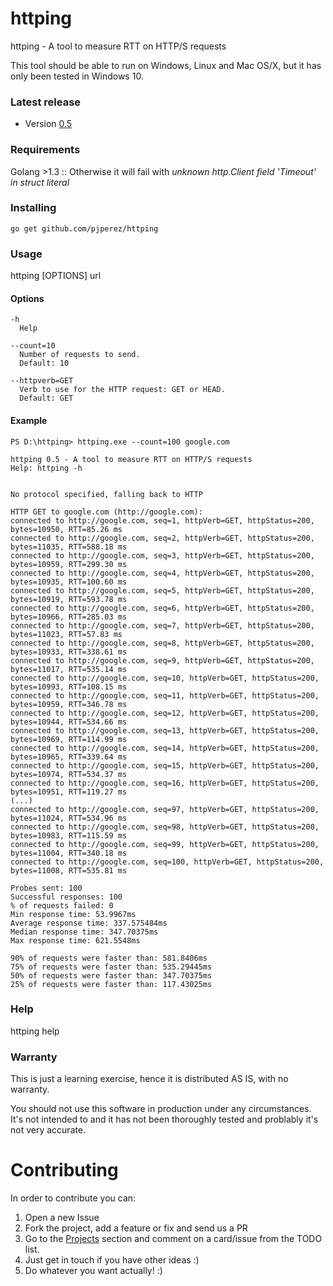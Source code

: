 # httping
httping - A tool to measure RTT on HTTP/S requests 

This tool should be able to run on Windows, Linux and Mac OS/X, but it has only been tested in Windows 10.

### Latest release

- Version [0.5](https://github.com/pjperez/httping/releases)

### Requirements
Golang >1.3 ::  Otherwise it will fail with *unknown http.Client field 'Timeout' in struct literal*

### Installing
```
go get github.com/pjperez/httping
```
### Usage
httping [OPTIONS] url

#### Options
```
-h
  Help
  
--count=10
  Number of requests to send.
  Default: 10
  
--httpverb=GET
  Verb to use for the HTTP request: GET or HEAD.
  Default: GET
```

#### Example

```
PS D:\httping> httping.exe --count=100 google.com

httping 0.5 - A tool to measure RTT on HTTP/S requests
Help: httping -h


No protocol specified, falling back to HTTP

HTTP GET to google.com (http://google.com):
connected to http://google.com, seq=1, httpVerb=GET, httpStatus=200, bytes=10950, RTT=85.26 ms
connected to http://google.com, seq=2, httpVerb=GET, httpStatus=200, bytes=11035, RTT=588.18 ms
connected to http://google.com, seq=3, httpVerb=GET, httpStatus=200, bytes=10959, RTT=299.30 ms
connected to http://google.com, seq=4, httpVerb=GET, httpStatus=200, bytes=10935, RTT=100.60 ms
connected to http://google.com, seq=5, httpVerb=GET, httpStatus=200, bytes=10919, RTT=593.78 ms
connected to http://google.com, seq=6, httpVerb=GET, httpStatus=200, bytes=10966, RTT=285.03 ms
connected to http://google.com, seq=7, httpVerb=GET, httpStatus=200, bytes=11023, RTT=57.83 ms
connected to http://google.com, seq=8, httpVerb=GET, httpStatus=200, bytes=10933, RTT=338.61 ms
connected to http://google.com, seq=9, httpVerb=GET, httpStatus=200, bytes=11017, RTT=535.14 ms
connected to http://google.com, seq=10, httpVerb=GET, httpStatus=200, bytes=10993, RTT=108.15 ms
connected to http://google.com, seq=11, httpVerb=GET, httpStatus=200, bytes=10959, RTT=346.78 ms
connected to http://google.com, seq=12, httpVerb=GET, httpStatus=200, bytes=10944, RTT=534.66 ms
connected to http://google.com, seq=13, httpVerb=GET, httpStatus=200, bytes=10969, RTT=114.99 ms
connected to http://google.com, seq=14, httpVerb=GET, httpStatus=200, bytes=10965, RTT=339.64 ms
connected to http://google.com, seq=15, httpVerb=GET, httpStatus=200, bytes=10974, RTT=534.37 ms
connected to http://google.com, seq=16, httpVerb=GET, httpStatus=200, bytes=10951, RTT=119.27 ms
(...)
connected to http://google.com, seq=97, httpVerb=GET, httpStatus=200, bytes=11024, RTT=534.96 ms
connected to http://google.com, seq=98, httpVerb=GET, httpStatus=200, bytes=10983, RTT=115.59 ms
connected to http://google.com, seq=99, httpVerb=GET, httpStatus=200, bytes=11004, RTT=340.18 ms
connected to http://google.com, seq=100, httpVerb=GET, httpStatus=200, bytes=11008, RTT=535.81 ms

Probes sent: 100
Successful responses: 100
% of requests failed: 0
Min response time: 53.9967ms
Average response time: 337.575484ms
Median response time: 347.70375ms
Max response time: 621.5548ms

90% of requests were faster than: 581.8406ms
75% of requests were faster than: 535.29445ms
50% of requests were faster than: 347.70375ms
25% of requests were faster than: 117.43025ms
```

### Help
httping help

### Warranty
This is just a learning exercise, hence it is distributed AS IS, with no warranty.

You should not use this software in production under any circumstances. It's not intended to and it has not been thoroughly tested and problably it's not very accurate.

# Contributing

In order to contribute you can:

1. Open a new Issue
2. Fork the project, add a feature or fix and send us a PR
3. Go to the [Projects](https://github.com/pjperez/httping/projects) section and comment on a card/issue from the TODO list.
4. Just get in touch if you have other ideas :)
5. Do whatever you want actually! :)
